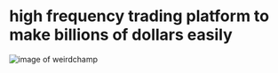 # high frequency trading platform to make billions of dollars easily
![image of weirdchamp](https://preview.redd.it/1htemhh633r21.jpg?width=960&crop=smart&auto=webp&s=259c2baf582e29e467d5d49f9f461a7bcd081d6d.png)
